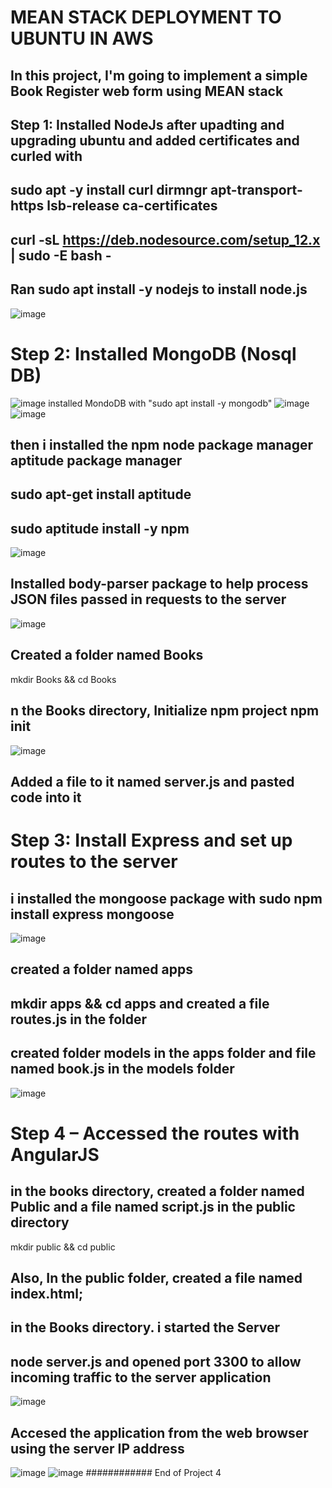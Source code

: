 # MEAN STACK DEPLOYMENT TO UBUNTU IN AWS
## In this project, I'm going to implement a simple Book Register web form using MEAN stack
## Step 1: Installed NodeJs after upadting and upgrading ubuntu and added certificates and curled with 
## sudo apt -y install curl dirmngr apt-transport-https lsb-release ca-certificates
## curl -sL https://deb.nodesource.com/setup_12.x | sudo -E bash -
## Ran sudo apt install -y nodejs to install node.js
![image](https://user-images.githubusercontent.com/101482368/158625996-f8bcc548-a81e-4b8a-871c-4d82efd172a5.png)
# Step 2: Installed MongoDB (Nosql DB)
![image](https://user-images.githubusercontent.com/101482368/158626573-5f8b44c6-2617-426d-8641-59b23bf6b30b.png)
installed MondoDB with "sudo apt install -y mongodb"
![image](https://user-images.githubusercontent.com/101482368/158627041-4da1b222-8563-4603-8252-c12b0034dfcf.png)
![image](https://user-images.githubusercontent.com/101482368/158627383-6532e46b-5a58-41cc-83cc-6e137573721b.png)
## then i installed the npm node package manager aptitude package manager 
## sudo apt-get install aptitude
## sudo aptitude install -y npm
![image](https://user-images.githubusercontent.com/101482368/158630096-c6b76fbf-9e85-4863-924f-ca43559f57f4.png)
## Installed body-parser package to help process JSON files passed in requests to the server
![image](https://user-images.githubusercontent.com/101482368/158630475-e734a8ed-8868-4363-b3e4-8abb2aee48ff.png)
## Created a folder named Books
mkdir Books && cd Books
## n the Books directory, Initialize npm project npm init
![image](https://user-images.githubusercontent.com/101482368/158631258-8ace8a51-73b7-48f3-bf3f-f5fc72ae87c1.png)
## Added a file to it named server.js and pasted code into it
# Step 3: Install Express and set up routes to the server
## i installed the mongoose package with sudo npm install express mongoose
![image](https://user-images.githubusercontent.com/101482368/158632154-7d74536b-4126-443a-81a0-627ccc929d28.png)
## created a folder named apps
## mkdir apps && cd apps and created a file routes.js in the folder
## created folder models in the apps folder and file named book.js in the models folder
![image](https://user-images.githubusercontent.com/101482368/158633664-c11229d1-b35b-4d15-a771-61934afe5b1f.png)
# Step 4 – Accessed the routes with AngularJS
## in the books directory, created a folder named Public and a file named script.js in the public directory
mkdir public && cd public 
## Also, In the public folder, created a file named index.html;
## in the Books directory. i started the Server 
## node server.js and opened port 3300 to allow incoming traffic to the server application
![image](https://user-images.githubusercontent.com/101482368/158635367-97be774b-f27a-4e17-892b-5e3088975d69.png)
## Accesed the application from the web browser using the server IP address
![image](https://user-images.githubusercontent.com/101482368/158637638-a2b106b0-3380-4bb0-b905-9ba71fddc847.png)
![image](https://user-images.githubusercontent.com/101482368/158637886-56e5384c-3345-41ca-9e97-3e333b443d2b.png)
############
End of Project 4


